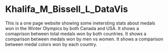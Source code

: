 # Khalifa_M_Bissell_L_DataVis
This is a one page website showing some inetersting stats about medals won in the Winter Olympics by both Canada and USA.
It shows a comaprison between total medals won by both countries.
It shows a comparison between medals won by men vs women.
It shows a comparison between medal colors won by each country.
